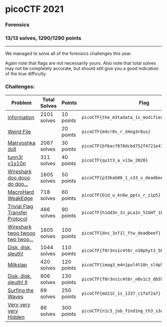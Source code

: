# picoCTF 2021

### Forensics
### 13/13 solves, 1290/1290 points
---
We managed to solve all of the forensics challenges this year.

Again note that flags are not necessarily yours. Also note that total solves may not be completely accurate, but should still give you a good indication of the true difficulty.

### Challenges:

|Problem |Total Solves|Points|Flag|
|---------|------|------|-------|
|[information](information)|2101 solves|10 points|`picoCTF{the_m3tadata_1s_modified}`|
|[Weird File](Weird%20File)||20 points|`picoCTF{m4cr0s_r_d4ng3r0us}`|
|[Matryoshka doll](Matryoshka%20doll)|2067 solves|30 points|`picoCTF{bf6acf878dcbd752f4721e41b1b1b66b}`|
|[tunn3l v1s10n](tunn3l%20v1s10n)|311 solves|40 points|`picoCTF{qu1t3_a_v13w_2020}`|
|[Wireshark doo dooo do doo...](Wireshark%20doo%20dooo%20do%20doo)|1605 solves|50 points|`picoCTF{p33kab00_1_s33_u_deadbeef}`|
|[MacroHard WeakEdge](MacroHard%20WeakEdge)|718 solves|60 points|`picoCTF{D1d_u_kn0w_ppts_r_z1p5}`|
|[Trivial Flag Transfer Protocol](Trivial%20Flag%20Transfer%20Protocol)|486 solves|90 points|`picoCTF{h1dd3n_1n_pLa1n_51GHT_18375919}`|
|[Wireshark twoo twooo two twoo...](Wireshark%20twoo%20twooo%20two%20twoo)|1605 solves|100 points|`picoCTF{dns_3xf1l_ftw_deadbeef}`|
|[Disk, disk, sleuth!](Disk,%20disk,%20sleuth!)|1044 solves|110 points|`picoCTF{f0r3ns1c4t0r_n30phyt3_564ff1a0}`|
|[Milkslap](Milkslap)|420 solves|120 points|`picoCTF{imag3_m4n1pul4t10n_sl4p5}`|
|[Disk, disk, sleuth! II](Disk,%20disk,%20sleuth!%20II)|806 solves|130 points|`picoCTF{f0r3ns1c4t0r_n0v1c3_db59daa5}`|
|[Surfing the Waves](Surfing%20the%20Waves)|69 solves|250 points|`picoCTF{mU21C_1s_1337_c1faf2a7}`|
|[Very very very Hidden](Very%20very%20very%20Hidden)|86 solves|300 points|`picoCTF{n1c3_job_f1nd1ng_th3_s3cr3t_in_the_im@g3}`|
